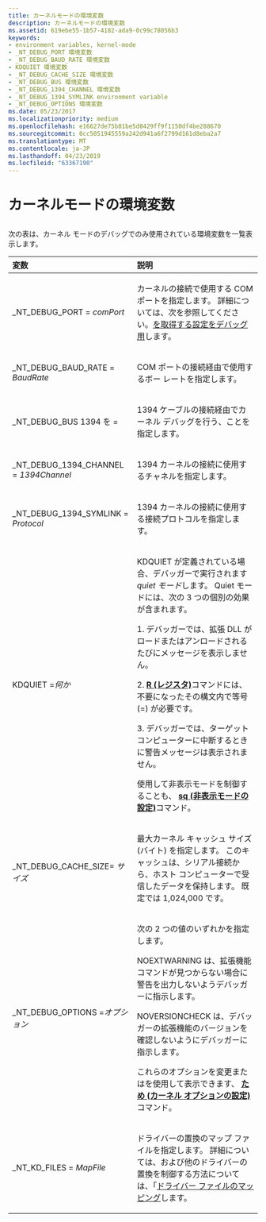 ```yaml
---
title: カーネルモードの環境変数
description: カーネルモードの環境変数
ms.assetid: 619ebe55-1b57-4182-ada9-0c99c78056b3
keywords:
- environment variables, kernel-mode
- _NT_DEBUG_PORT 環境変数
- _NT_DEBUG_BAUD_RATE 環境変数
- KDQUIET 環境変数
- _NT_DEBUG_CACHE_SIZE 環境変数
- _NT_DEBUG_BUS 環境変数
- _NT_DEBUG_1394_CHANNEL 環境変数
- _NT_DEBUG_1394_SYMLINK environment variable
- _NT_DEBUG_OPTIONS 環境変数
ms.date: 05/23/2017
ms.localizationpriority: medium
ms.openlocfilehash: e16627de75b81be5d8429ff9f1150df4be288670
ms.sourcegitcommit: 0cc5051945559a242d941a6f2799d161d8eba2a7
ms.translationtype: MT
ms.contentlocale: ja-JP
ms.lasthandoff: 04/23/2019
ms.locfileid: "63367190"
---
```

# <a name="kernel-mode-environment-variables"></a>カーネルモードの環境変数


## <span id="ddk_kernel_mode_environment_variables_dbg"></span><span id="DDK_KERNEL_MODE_ENVIRONMENT_VARIABLES_DBG"></span>


次の表は、カーネル モードのデバッグでのみ使用されている環境変数を一覧表示します。

<table>
<colgroup>
<col width="50%" />
<col width="50%" />
</colgroup>
<thead>
<tr class="header">
<th align="left">変数</th>
<th align="left">説明</th>
</tr>
</thead>
<tbody>
<tr class="odd">
<td align="left"><p>_NT_DEBUG_PORT = <em>comPort</em></p></td>
<td align="left"><p>カーネルの接続で使用する COM ポートを指定します。 詳細については、次を参照してください。<a href="getting-set-up-for-debugging.md" data-raw-source="[Getting Set Up for Debugging](getting-set-up-for-debugging.md)">を取得する設定をデバッグ用</a>します。</p></td>
</tr>
<tr class="even">
<td align="left"><p>_NT_DEBUG_BAUD_RATE = <em>BaudRate</em></p></td>
<td align="left"><p>COM ポートの接続経由で使用するボー レートを指定します。</p></td>
</tr>
<tr class="odd">
<td align="left"><p>_NT_DEBUG_BUS 1394 を =</p></td>
<td align="left"><p>1394 ケーブルの接続経由でカーネル デバッグを行う、ことを指定します。</p></td>
</tr>
<tr class="even">
<td align="left"><p>_NT_DEBUG_1394_CHANNEL = <em>1394Channel</em></p></td>
<td align="left"><p>1394 カーネルの接続に使用するチャネルを指定します。</p></td>
</tr>
<tr class="odd">
<td align="left"><p>_NT_DEBUG_1394_SYMLINK = <em>Protocol</em></p></td>
<td align="left"><p>1394 カーネルの接続に使用する接続プロトコルを指定します。</p></td>
</tr>
<tr class="even">
<td align="left"><p>KDQUIET =<em>何か</em></p></td>
<td align="left"><p>KDQUIET が定義されている場合、デバッガーで実行されます<em>quiet モード</em>します。 Quiet モードには、次の 3 つの個別の効果が含まれます。</p>
<p>1. デバッガーでは、拡張 DLL がロードまたはアンロードされるたびにメッセージを表示しません。</p>
<p>2. <strong><a href="r--registers-.md" data-raw-source="[r (Registers)](r--registers-.md)">R (レジスタ)</a></strong>コマンドには、不要になったその構文内で等号 (=) が必要です。</p>
<p>3. デバッガーでは、ターゲット コンピューターに中断するときに警告メッセージは表示されません。</p>
<p>使用して非表示モードを制御することも、 <strong><a href="sq--set-quiet-mode-.md" data-raw-source="[sq (Set Quiet Mode)](sq--set-quiet-mode-.md)">sq (非表示モードの設定)</a></strong>コマンド。</p></td>
</tr>
<tr class="odd">
<td align="left"><p></p>
_NT_DEBUG_CACHE_SIZE= <em>サイズ</em></td>
<td align="left"><p>最大カーネル キャッシュ サイズ (バイト) を指定します。 このキャッシュは、シリアル接続から、ホスト コンピューターで受信したデータを保持します。 既定では 1,024,000 です。</p></td>
</tr>
<tr class="even">
<td align="left"><p>_NT_DEBUG_OPTIONS =<em>オプション</em></p></td>
<td align="left"><p>次の 2 つの値のいずれかを指定します。</p>
<p>NOEXTWARNING は、拡張機能コマンドが見つからない場合に警告を出力しないようデバッガーに指示します。</p>
<p>NOVERSIONCHECK は、デバッガーの拡張機能のバージョンを確認しないようにデバッガーに指示します。</p>
<p></p>
<p>これらのオプションを変更またはを使用して表示できます、 <strong><a href="so--set-kernel-debugging-options-.md" data-raw-source="[so (Set Kernel Options)](so--set-kernel-debugging-options-.md)">ため (カーネル オプションの設定)</a></strong> コマンド。</p></td>
</tr>
<tr class="odd">
<td align="left"><p>_NT_KD_FILES = <em>MapFile</em></p></td>
<td align="left"><p>ドライバーの置換のマップ ファイルを指定します。 詳細については、および他のドライバーの置換を制御する方法については、「<a href="mapping-driver-files.md" data-raw-source="[Mapping Driver Files](mapping-driver-files.md)">ドライバー ファイルのマッピング</a>します。</p></td>
</tr>
</tbody>
</table>

 

 

 





